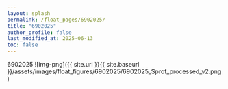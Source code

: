 ```yaml
---
layout: splash
permalink: /float_pages/6902025/
title: "6902025"
author_profile: false
last_modified_at: 2025-06-13
toc: false
---
```

 
6902025
![img-png]({{ site.url }}{{ site.baseurl }}/assets/images/float_figures/6902025/6902025_Sprof_processed_v2.png)